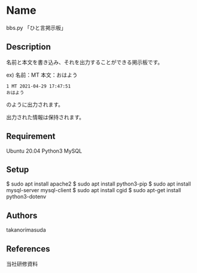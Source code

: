 # Name
bbs.py
「ひと言掲示板」

## Description
名前と本文を書き込み、それを出力することができる掲示板です。

ex) 名前：MT
    本文：おはよう
    
    1 MT 2021-04-29 17:47:51
    おはよう
    
のように出力されます。
 
出力された情報は保持されます。 

## Requirement
Ubuntu 20.04
Python3
MySQL

## Setup
$ sudo apt install apache2
$ sudo apt install python3-pip
$ sudo apt install mysql-server mysql-client
$ sudo apt install cgid
$ sudo apt-get install python3-dotenv

## Authors
takanorimasuda

## References
当社研修資料
